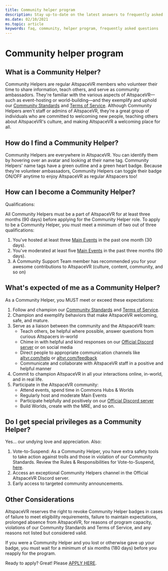 ```yaml
---
title: Community helper program
description: Stay up-to-date on the latest answers to frequently asked questions about the AltspaceVR community.
ms.date: 02/10/2021
ms.topic: article
keywords: faq, community, helper program, frequently asked questions
---
```


# Community helper program

## What is a Community Helper? 

Community Helpers are regular AltspaceVR members who volunteer their time to share information, teach others, and serve as community ambassadors. They're familiar with the various aspects of AltspaceVR—such as event-hosting or world-building—and they exemplify and uphold our [Community Standards](community-standards.md) and [Terms of Service](terms-of-service.md). Although Community Helpers aren't staff or admins of AltspaceVR, they're a great group of individuals who are committed to welcoming new people, teaching others about AltspaceVR's culture, and making AltspaceVR a welcoming place for all.

## How do I find a Community Helper? 
Community Helpers are everywhere in AltspaceVR. You can identify them by hovering over an avatar and looking at their name tag. Community Helpers' name tags have a green outline and a green heart badge. Because they're volunteer ambassadors, Community Helpers can toggle their badge ON/OFF anytime to enjoy AltspaceVR as regular Altspacers too!

## How can I become a Community Helper? 

Qualifications: 

All Community Helpers must be a part of AltspaceVR for at least three months (90 days) before applying for the Community Helper role. To apply to be a Community Helper, you must meet a minimum of two out of three qualifications: 

1. You've hosted at least three [Main Events](../tutorials/main-events.md) in the past one month (30 days). 
2. You've moderated at least five [Main Events](../tutorials/main-events.md) in the past three months (90 days). 
3. A Community Support Team member has recommended you for your awesome contributions to AltspaceVR (culture, content, community, and so on)

## What's expected of me as a Community Helper? 

As a Community Helper, you MUST meet or exceed these expectations: 

1. Follow and champion our [Community Standards](community-standards.md) and [Terms of Service](terms-of-service.md).
2. Champion and exemplify behaviors that make AltspaceVR welcoming, safe, and mature.
3. Serve as a liaison between the community and the AltspaceVR team:
    * Teach others, be helpful where possible, answer questions from curious Altspacers in-world
    * Chime in with helpful and kind responses on our [Official Discord server](https://altvr.com/discord) or on social media
    * Direct people to appropriate communication channels like [altvr.com/help](../world-building/getting-help.md) or [altvr.com/feedback](https://help.altvr.com/hc/requests/new?ticket_form_id=360001742213)
    * Communicate and collaborate with AltspaceVR staff in a positive and helpful manner 
4. Commit to champion AltspaceVR in all your interactions online, in-world, and in real life. 
5. Participate in the AltspaceVR community:
    * Attend events, spend time in Commons Hubs & Worlds
    * Regularly host and moderate Main Events
    * Participate helpfully and positively on our [Official Discord server](https://altvr.com/discord)
    * Build Worlds, create with the MRE, and so on. 

## Do I get special privileges as a Community Helper? 

Yes… our undying love and appreciation. Also:

1. Vote-to-Suspend: As a Community Helper, you have extra safety tools to take action against trolls and those in violation of our Community Standards. Review the Rules & Responsibilities for Vote-to-Suspend, [here](community-helper-guide.md).
2. Access an exceptional Community Helpers channel in the Official AltspaceVR Discord server.
3. Early access to targeted community announcements.

## Other Considerations

AltspaceVR reserves the right to revoke Community Helper badges in cases of failure to meet eligibility requirements, failure to maintain expectations, prolonged absence from AltspaceVR, for reasons of program capacity, violations of our Community Standards and Terms of Service, and any reasons not listed but considered valid.

If you were a Community Helper and you lost or otherwise gave up your badge, you must wait for a minimum of six months (180 days) before you reapply for the program.

Ready to apply?
Great! Please [APPLY HERE](https://help.altvr.com/hc/requests/new?ticket_form_id=360002060313).